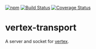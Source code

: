[![npm](https://img.shields.io/npm/v/vertex-transport.svg)](https://www.npmjs.com/package/vertex-transport)
[![Build Status](https://travis-ci.org/nomilous/vertex-transport.svg?branch=master)](https://travis-ci.org/nomilous/vertex-transport)
[![Coverage Status](https://coveralls.io/repos/nomilous/vertex-transport/badge.svg?branch=master&service=github)](https://coveralls.io/github/nomilous/vertex-transport?branch=master)

# vertex-transport

A server and socket for [vertex](https://github.com/nomilous/vertex).

